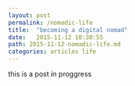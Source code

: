 ```yaml
---
layout: post
permalink: /nomadic-life
title:  "becoming a digital nomad"
date:   2015-11-12 18:30:55
path: 2015-11-12-nomadic-life.md
categories: articles life
---
```

this is a post in proggress

